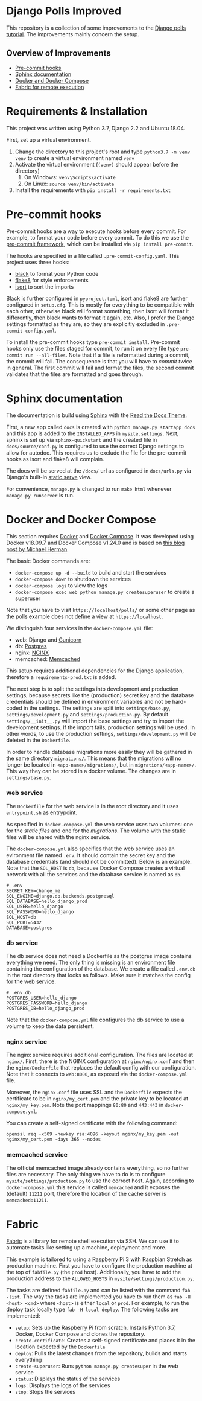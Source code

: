 
# Django Polls Improved

This repository is a collection of some improvements to the 
[Django polls tutorial](https://docs.djangoproject.com/en/2.2/intro/tutorial01/).
The improvements mainly concern the setup.

## Overview of Improvements

- [Pre-commit hooks](#pre-commit-hooks)
- [Sphinx documentation](#sphinx-docs)
- [Docker and Docker Compose](#docker)
- [Fabric for remote execution](#fabric)

# <a name="requirements-and-installation"/>Requirements & Installation

This project was written using Python 3.7, Django 2.2 and Ubuntu 18.04.

First, set up a virtual environment.
1. Change the directory to this project's root and type `python3.7 -m venv venv` to create a virtual environment named `venv`
2. Activate the virtual environment (`(venv)` should appear before the directory)
    1. On Windows: `venv\Scripts\activate`
    2. On Linux: `source venv/bin/activate`
3. Install the requirements with `pip install -r requirements.txt`

# <a name="pre-commit-hooks"/>Pre-commit hooks

Pre-commit hooks are a way to execute hooks before every commit. For example, to format
your code before every commit. To do this we use the [pre-commit framework](https://pre-commit.com/), which can 
be installed via `pip install pre-commit`.

The hooks are specified in a file called `.pre-commit-config.yaml`. 
This project uses three hooks: 
- [black](https://github.com/python/black) to format your Python code
- [flake8](http://flake8.pycqa.org/en/latest/) for style enforcements
- [isort](https://github.com/timothycrosley/isort) to sort the imports

Black is further configured in `pyproject.toml`, isort and flake8 are further configured
in `setup.cfg`. This is mostly for everything to be compatible with each other, otherwise black
will format something, then isort will format it differently, then black wants to format it again, etc.
Also, I prefer the Django settings formatted as they are, so they are explicitly excluded in `.pre-commit-config.yaml`.

To install the pre-commit hooks type `pre-commit install`.
Pre-commit hooks only use the files staged for commit, to run it on every file type `pre-commit run --all-files`.
Note that if a file is reformatted during a commit, the commit will fail. The consequence is that
you will have to *commit twice* in general. The first commit will fail and format the files, the second commit
validates that the files are formatted and goes through.

# <a name="sphinx-docs"/>Sphinx documentation

The documentation is build using [Sphinx](http://www.sphinx-doc.org) with the 
[Read the Docs Theme](https://sphinx-rtd-theme.readthedocs.io).

First, a new app called `docs` is created with `python manage.py startapp docs`
and this app is added to the `INSTALLED_APPS` in `mysite.settings`.
Next, sphinx is set up via `sphinx-quickstart` and the created file in `docs/source/conf.py` is
configured to use the correct Django settings to allow for autodoc. This requires us to exclude the file
for the pre-commit hooks as isort and flake8 will complain.

The docs will be served at the `/docs/` url as configured in `docs/urls.py` via Django's built-in 
[static.serve](https://docs.djangoproject.com/en/2.2/_modules/django/views/static/) view.

For convenience, `manage.py` is changed to run `make html` whenever `manage.py runserver` is run.

# <a name="docker"/>Docker and Docker Compose

This section requires [Docker](https://docs.docker.com/install/) and 
[Docker Compose](https://docs.docker.com/compose/install/). 
It was developed using Docker v18.09.7 and Docker Compose v1.24.0 and is based on 
[this blog post by Michael Herman](https://testdriven.io/blog/dockerizing-django-with-postgres-gunicorn-and-nginx/).

The basic Docker commands are:

- `docker-compose up -d --build` to build and start the services
- `docker-compose down` to shutdown the services
- `docker-compose logs` to view the logs
- `docker-compose exec web python manage.py createsuperuser` to create a superuser

Note that you have to visit `https://localhost/polls/` or some other page as the polls example
does not define a view at `https://localhost`.

We distinguish four services in the `docker-compose.yml` file:

- web: Django and [Gunicorn](https://gunicorn.org/)
- db: [Postgres](https://www.postgresql.org/)
- nginx: [NGINX](https://www.nginx.com/)
- memcached: [Memcached](https://memcached.org/)

This setup requires additional dependencies for the Django application, therefore a `requirements-prod.txt` is added.

The next step is to split the settings into development and production settings, because secrets like
the (production) secret key and the database credentials should be defined in environment
variables and not be hard-coded in the settings. 
The settings are split into `settings/base.py`, `settings/development.py` and `settings/production.py`.
By default `settings/__init__.py` will import the base settings and try to import the development settings.
If the import fails, production settings will be used. 
In other words, to use the production settings, `settings/development.py` will be deleted in the `Dockerfile`.

In order to handle database migrations more easily they will be gathered in the same directory `migrations/`.
This means that the migrations will no longer be located in `<app-name>/migrations/`, but in `migrations/<app-name>/`.
This way they can be stored in a docker volume. The changes are in `settings/base.py`.

### web service

The `Dockerfile` for the web service is in the root directory and it uses `entrypoint.sh` as entrypoint.

As specified in `docker-compose.yml` the web service uses two volumes: one for the *static files*
and one for the *migrations*. The volume with the static files will be shared with the nginx service.

The `docker-compose.yml` also specifies that the web service uses an evironment file named `.env`.
It should contain the secret key and the database credentials (and should not be committed).
Below is an example. Note that the `SQL_HOST` is `db`, because Docker Compose creates a virtual
network with all the services and the database service is named as `db`.

```
# .env
SECRET_KEY=change_me
SQL_ENGINE=django.db.backends.postgresql
SQL_DATABASE=hello_django_prod
SQL_USER=hello_django
SQL_PASSWORD=hello_django
SQL_HOST=db
SQL_PORT=5432
DATABASE=postgres
```

### db service

The db service does not need a Dockerfile as the postgres image contains everything we need.
The only thing is missing is an environment file containing the configuration of the database.
We create a file called `.env.db` in the root directory that looks as follows. Make sure it matches the config
for the web service.

```
# .env.db
POSTGRES_USER=hello_django
POSTGRES_PASSWORD=hello_django
POSTGRES_DB=hello_django_prod
```

Note that the `docker-compose.yml` file configures the db service to use a volume to keep the data persistent.

### nginx service

The nginx service requires additional configuration. The files are located at `nginx/`.
First, there is the NGINX configuration at `nginx/nginx.conf` and then the `nginx/Dockerfile`
that replaces the default config with our configuration. Note that it connects to `web:8000`,
as exposed via the `docker-compose.yml` file.

Moreover, the `nginx.conf` file uses SSL and the `Dockerfile` expects the certificate to be in
`nginx/my_cert.pem` and the private key to be located at `nginx/my_key.pem`. 
Note the port mappings `80:80` and `443:443` in `docker-compose.yml`.

You can create a self-signed certificate with the following command:

`openssl req -x509 -newkey rsa:4096 -keyout nginx/my_key.pem -out nginx/my_cert.pem -days 365 --nodes`

### memcached service

The official memcached image already contains everything, so no further files are necessary.
The only thing we have to do is to configure `mysite/settings/production.py` to use the correct host.
Again, according to `docker-compose.yml` this service is called `memcached` and it exposes the (default) `11211` port,
therefore the location of the cache server is `memcached:11211`.

# <a name="fabric"/>Fabric

[Fabric](http://www.fabfile.org/) is a library for remote shell execution via SSH. We can use it to automate tasks
like setting up a machine, deployment and more.

This example is tailored to using a Raspberry Pi 3 with Raspbian Stretch as production machine.
First you have to configure the production machine at the top of `fabfile.py` (the `prod` host).
Additionally, you have to add the production address to the `ALLOWED_HOSTS` in `mysite/settings/production.py`.

The tasks are defined `fabfile.py` and can be listed with the command `fab --list`.
The way the tasks are implemented you have to run them as ``fab -H <host> <cmd>`` where ``<host>``
is either ``local`` or ``prod``. For example, to run the deploy task locally type `fab -H local deploy`.
The following tasks are implemented:

- `setup`: Sets up the Raspberry Pi from scratch. Installs Python 3.7, Docker, Docker Compose and clones the repository.
- `create-certificate`: Creates a self-signed certificate and places it in the location expected by the `Dockerfile`
- `deploy`: Pulls the latest changes from the repository, builds and starts everything
- `create-superuser`: Runs `python manage.py createsuper` in the web service
- `status`: Displays the status of the services
- `logs`: Displays the logs of the services
- `stop`: Stops the services
